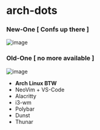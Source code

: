# arch-dots

### New-One [ Confs up there ]
![image](https://user-images.githubusercontent.com/78542800/156918772-b48c99e6-a525-4fb3-98f9-e744f29cc2fd.png)

### Old-One [ no more available ]
![image](https://user-images.githubusercontent.com/78542800/156880162-a3847399-4ac9-4a2d-bc5d-9ee667ddd338.png)


- **Arch Linux BTW**
- NeoVim + VS-Code
- Alacritty
- i3-wm
- Polybar
- Dunst
- Thunar
